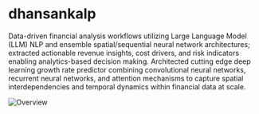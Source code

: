 # dhansankalp

Data-driven financial analysis workflows utilizing Large Language Model (LLM) NLP and ensemble spatial/sequential neural network architectures; extracted actionable revenue insights, cost drivers, and risk indicators enabling analytics-based decision making.
Architected cutting edge deep learning growth rate predictor combining convolutional neural networks, recurrent neural networks, and attention mechanisms to capture spatial interdependencies and temporal dynamics within financial data at scale.

![Overview](https://github.com/gauravam/dhansankalp/assets/47477756/07dfa8e2-3922-47c9-bda1-8c6496491dbd)
